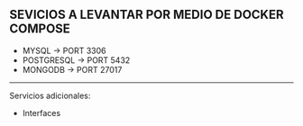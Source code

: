 ## SEVICIOS A LEVANTAR POR MEDIO DE DOCKER COMPOSE

* MYSQL -> PORT 3306
* POSTGRESQL -> PORT 5432
* MONGODB -> PORT 27017

---

Servicios adicionales: 
 - Interfaces

